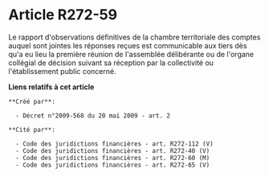 # Article R272-59

Le rapport d'observations définitives de la chambre territoriale des comptes auquel sont jointes les réponses reçues est
communicable aux tiers dès qu'a eu lieu la première réunion de l'assemblée délibérante ou de l'organe collégial de décision
suivant sa réception par la collectivité ou l'établissement public concerné.

**Liens relatifs à cet article**

	**Créé par**:

	  - Décret n°2009-568 du 20 mai 2009 - art. 2

	**Cité par**:

	  - Code des juridictions financières - art. R272-112 (V)
	  - Code des juridictions financières - art. R272-40 (V)
	  - Code des juridictions financières - art. R272-60 (M)
	  - Code des juridictions financières - art. R272-65 (V)
